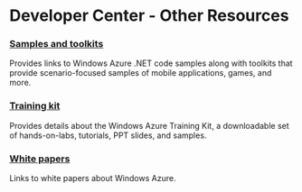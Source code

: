 <properties linkid="develop-other-otherresources" urlDisplayName="Other Resources" pageTitle="Windows Azure other resources" title="Windows Azure other resources" metaKeywords="Azure develop resource" description="Find other developer resources for Windows Azure." metaCanonical="" disqusComments="0" umbracoNaviHide="0" />


# Developer Center - Other Resources
### [Samples and toolkits][]
Provides links to Windows Azure .NET code samples along with toolkits that provide scenario-focused samples of mobile applications, games, and more.

### [Training kit][]
Provides details about the Windows Azure Training Kit, a downloadable set of hands-on-labs, tutorials, PPT slides, and samples.

### [White papers][]
Links to white papers about Windows Azure.

[Samples and toolkits]: /en-us/develop/other/other-resources/samples-and-toolkits/
[Training kit]: /en-us/develop/other/other-resources/training-kit/
[White papers]: /en-us/develop/other/other-resources/white-papers/